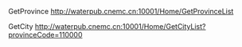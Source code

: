 GetProvince
http://waterpub.cnemc.cn:10001/Home/GetProvinceList

GetCity
http://waterpub.cnemc.cn:10001/Home/GetCityList?provinceCode=110000


